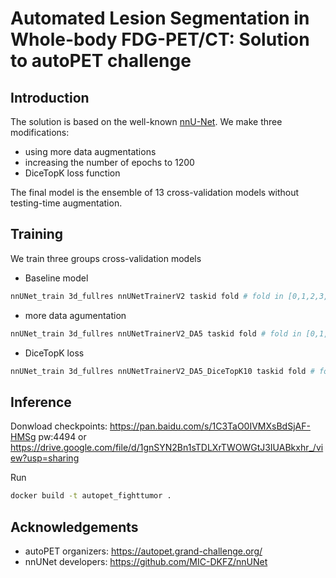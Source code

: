 # Automated Lesion Segmentation in Whole-body FDG-PET/CT: Solution to autoPET challenge

## Introduction

The solution is based on the well-known [nnU-Net](https://github.com/MIC-DKFZ/nnUNet). We make three modifications:

- using more data augmentations
- increasing the number of epochs to 1200
- DiceTopK loss function

The final model is the ensemble of 13 cross-validation models without testing-time augmentation. 

## Training

We train three groups cross-validation models

- Baseline model

```bash
nnUNet_train 3d_fullres nnUNetTrainerV2 taskid fold # fold in [0,1,2,3,4]
```

- more data agumentation

```bash
nnUNet_train 3d_fullres nnUNetTrainerV2_DA5 taskid fold # fold in [0,1,2,3,4]
```

- DiceTopK loss

```bash
nnUNet_train 3d_fullres nnUNetTrainerV2_DA5_DiceTopK10 taskid fold # fold in [0,1,2,3,4]
```



## Inference

Donwload checkpoints: https://pan.baidu.com/s/1C3TaO0IVMXsBdSjAF-HMSg pw:4494 
or https://drive.google.com/file/d/1gnSYN2Bn1sTDLXrTWOWGtJ3IUABkxhr_/view?usp=sharing



Run

```bash
docker build -t autopet_fighttumor .
```





## Acknowledgements

- autoPET organizers: https://autopet.grand-challenge.org/
- nnUNet developers: https://github.com/MIC-DKFZ/nnUNet



